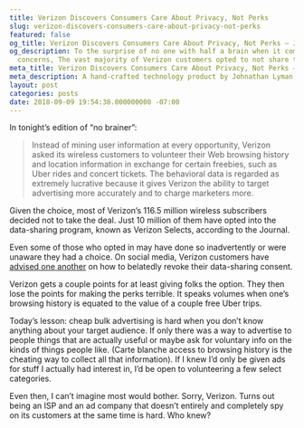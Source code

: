 ```yaml
---
title: Verizon Discovers Consumers Care About Privacy, Not Perks
slug: verizon-discovers-consumers-care-about-privacy-not-perks
featured: false
og_title: Verizon Discovers Consumers Care About Privacy, Not Perks – Johnathan.org
og_description: To the surprise of no one with half a brain when it comes to privacy
  concerns, The vast majority of Verizon customers opted to not share their data.
meta_title: Verizon Discovers Consumers Care About Privacy, Not Perks – Johnathan.org
meta_description: A hand-crafted technology product by Johnathan Lyman
layout: post
categories: posts
date: 2018-09-09 19:54:38.000000000 -07:00
---
```


In tonight’s edition of “no brainer”:

> Instead of mining user information at every opportunity, Verizon asked its wireless customers to volunteer their Web browsing history and location information in exchange for certain freebies, such as Uber rides and concert tickets. The behavioral data is regarded as extremely lucrative because it gives Verizon the ability to target advertising more accurately and to charge marketers more.

Given the choice, most of Verizon’s 116.5 million wireless subscribers decided not to take the deal. Just 10 million of them have opted into the data-sharing program, known as Verizon Selects, according to the Journal.

Even some of those who opted in may have done so inadvertently or were unaware they had a choice. On social media, Verizon customers have [advised one another](https://www.reddit.com/r/YouShouldKnow/comments/2dkg8z/ysk_that_the_smart_rewards_points_verizon_is/) on how to belatedly revoke their data-sharing consent.

Verizon gets a couple points for at least giving folks the option. They then lose the points for making the perks terrible. It speaks volumes when one’s browsing history is equated to the value of a couple free Uber trips.

Today’s lesson: cheap bulk advertising is hard when you don’t know anything about your target audience. If only there was a way to advertise to people things that are actually useful or maybe ask for voluntary info on the kinds of things people like. (Carte blanche access to browsing history is the cheating way to collect all that information). If I knew I’d only be given ads for stuff I actually had interest in, I’d be open to volunteering a few select categories.

Even then, I can’t imagine most would bother. Sorry, Verizon. Turns out being an ISP and an ad company that doesn’t entirely and completely spy on its customers at the same time is hard. Who knew?

